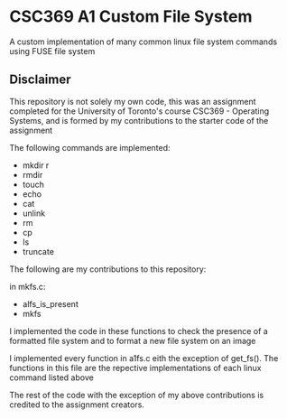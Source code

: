 # CSC369 A1 Custom File System

A custom implementation of many common linux file system commands using FUSE file system

## Disclaimer

This repository is not solely my own code, this was an assignment completed for the University of Toronto's course CSC369 - Operating Systems, and is formed by my contributions to the starter code of the assignment

The following commands are implemented:
- mkdir r
- rmdir 
- touch 
- echo 
- cat 
- unlink 
- rm 
- cp 
- ls 
- truncate 


The following are my contributions to this repository:

in mkfs.c:

  - alfs_is_present
  - mkfs
 
I implemented the code in these functions to check the presence of a formatted file system and to format a new file system on an image

I implemented every function in a1fs.c eith the exception of get_fs(). The functions in this file are the repective implementations of each linux command listed above

The rest of the code with the exception of my above contributions is credited to the assignment creators.
